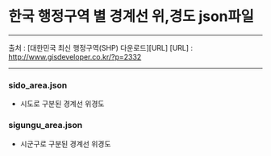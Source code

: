 # 한국 행정구역 별 경계선 위,경도 json파일
***
출처 : [대한민국 최신 행정구역(SHP) 다운로드][URL]
[URL] : http://www.gisdeveloper.co.kr/?p=2332
***
### sido_area.json
* 시도로 구분된 경계선 위경도

### sigungu_area.json
* 시군구로 구분된 경계선 위경도
